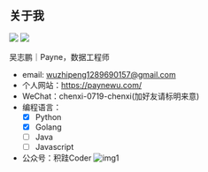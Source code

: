 ## 关于我


<p align="left">
  <img src ="https://github-readme-stats.vercel.app/api?username=payne-wu&show_icons=true&hide_border=true&theme=graywhite&include_all_commits=true&count_private=true">
  <img src ="https://github-readme-stats.vercel.app/api/top-langs/?username=payne-wu&layout=compact&hide_border=true&langs_count=10&theme=graywhite&include_all_commits=true&count_private=true">
</p>


吴志鹏｜Payne，数据工程师


- email: wuzhipeng1289690157@gmail.com
- 个人网站：https://paynewu.com/
- WeChat：chenxi-0719-chenxi(加好友请标明来意)
- 编程语言：
  - [x] Python
  - [x] Golang
  - [ ] Java
  - [ ] Javascript

- 公众号：积跬Coder
![img1](img1.png)
